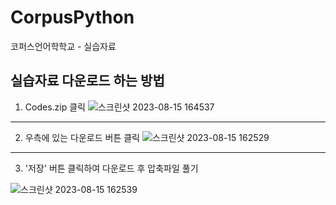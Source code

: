 # CorpusPython
코퍼스언어학학교 - 실습자료


## 실습자료 다운로드 하는 방법
1. Codes.zip 클릭
![스크린샷 2023-08-15 164537](https://github.com/cnunlplab/CorpusAnalysisExample/assets/76690507/cc7c8c4f-cb7d-41e6-85af-db7921c7a82f)





---


2. 우측에 있는 다운로드 버튼 클릭
![스크린샷 2023-08-15 162529](https://github.com/bbang99/CorpusAnalysisExample/assets/76690507/07cf4826-eccd-4455-ab51-6c32be989c38)



---




3. '저장' 버튼 클릭하여 다운로드 후 압축파일 풀기

![스크린샷 2023-08-15 162539](https://github.com/bbang99/CorpusAnalysisExample/assets/76690507/ef9e19aa-bccc-4a2b-9325-137a4a9b3c4c)
